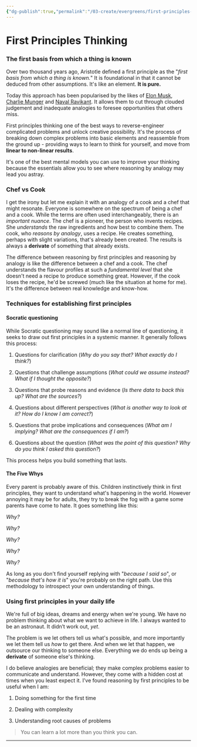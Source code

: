 ```yaml
---
{"dg-publish":true,"permalink":"/03-create/evergreens/first-principles-thinking/","title":"First Principles Thinking","tags":["analogy","critical-thinking","problem-solving","mental-models"]}
---
```


# First Principles Thinking

### The first basis from which a thing is known

Over two thousand years ago, Aristotle defined a first principle as the "*first basis from which a thing is known.*" It is foundational in that it cannot be deduced from other assumptions. It's like an element. **It is pure.**

Today this approach has been popularised by the likes of [Elon Musk](https://en.wikipedia.org/wiki/Elon_Musk), [Charlie Munger](https://en.wikipedia.org/wiki/Charlie_Munger) and [Naval Ravikant](https://en.wikipedia.org/wiki/Naval_Ravikant). It allows them to cut through clouded judgement and inadequate analogies to foresee opportunities that others miss.

First principles thinking one of the best ways to reverse-engineer complicated problems and unlock creative possibility. It's the process of breaking down complex problems into basic elements and reassemble from the ground up - providing ways to learn to think for yourself, and move from **linear to non-linear results**.

It's one of the best mental models you can use to improve your thinking because the essentials allow you to see where reasoning by analogy may lead you astray.

### Chef vs Cook

I get the irony but let me explain it with an analogy of a cook and a chef that might resonate. Everyone is somewhere on the spectrum of being a chef and a cook. While the terms are often used interchangeably, there is an *important nuance*. The chef is a pioneer, the person who invents recipes. She *understands*  the raw ingredients and how best to combine them. The cook, who *reasons by analogy*, uses a recipe. He creates something, perhaps with slight variations, that's already been created. The results is always a **derivate** of something that already exists.

The difference between reasoning by first principles and reasoning by analogy is like the difference between a chef and a cook. The chef understands the flavour profiles at such a *fundamental level* that she doesn't need a recipe to produce something great. However, if the cook loses the recipe, he'd be screwed (much like the situation at home for me). It's the difference between real knowledge and know-how.

### Techniques for establishing first principles

#### Socratic questioning

While Socratic questioning may sound like a normal line of questioning, it seeks to draw out first principles in a systemic manner. It generally follows this process:

1.  Questions for clarification (*Why do you say that? What exactly do I think?*)
    
2.  Questions that challenge assumptions (*What could we assume instead? What if I thought the opposite?*)
    
3.  Questions that probe reasons and evidence (*Is there data to back this up? What are the sources?*)
    
4.  Questions about different perspectives (*What is another way to look at it? How do I know I am correct?*)
    
5.  Questions that probe implications and consequences (*What am I implying? What are the consequences if I am?*)
    
6.  Questions about the question (*What was the point of this question? Why do you think I asked this question?*)
    

This process helps you build something that lasts.

#### The Five Whys

Every parent is probably aware of this. Children instinctively think in first principles, they want to understand what's happening in the world. However annoying it may be for adults, they try to break the fog with a game some parents have come to hate. It goes something like this:

*Why?*

*Why?*

*Why?*

*Why?*

*Why?*

As long as you don't find yourself replying with "*because I said so*", or "*because that's how it is*" you're probably on the right path. Use this methodology to introspect your own understanding of things.

### Using first principles in your daily life

We're full of big ideas, dreams and energy when we're young. We have no problem thinking about what we want to achieve in life. I always wanted to be an astronaut. It didn’t work out, *yet*.

The problem is we let others tell us what's possible, and more importantly we let them tell us *how* to get there. And when we let that happen, we outsource our thinking to someone else. Everything we do ends up being a **derivate** of someone else's thinking.

I do believe analogies are beneficial; they make complex problems easier to communicate and understand. However, they come with a hidden cost at times when you least expect it. I’ve found reasoning by first principles to be useful when I am:

1.  Doing something for the first time
    
2.  Dealing with complexity
    
3.  Understanding root causes of problems
    

> You can learn a lot more than you think you can.

* * *
